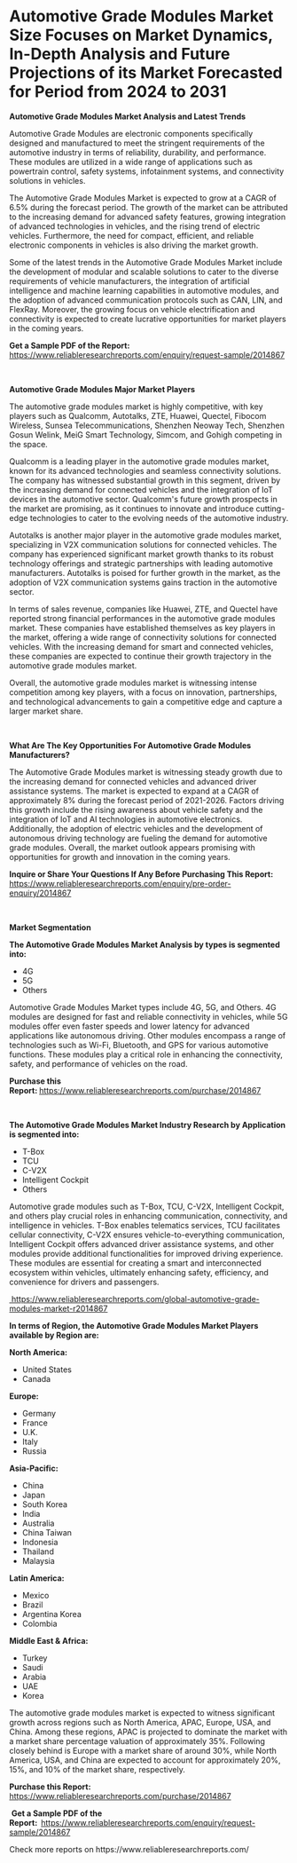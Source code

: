 <p><h1>Automotive Grade Modules Market Size Focuses on Market Dynamics, In-Depth Analysis and Future Projections of its Market Forecasted for Period from 2024 to 2031</h1></p><p><strong>Automotive Grade Modules Market Analysis and Latest Trends</strong></p>
<p><p>Automotive Grade Modules are electronic components specifically designed and manufactured to meet the stringent requirements of the automotive industry in terms of reliability, durability, and performance. These modules are utilized in a wide range of applications such as powertrain control, safety systems, infotainment systems, and connectivity solutions in vehicles.</p><p>The Automotive Grade Modules Market is expected to grow at a CAGR of 6.5% during the forecast period. The growth of the market can be attributed to the increasing demand for advanced safety features, growing integration of advanced technologies in vehicles, and the rising trend of electric vehicles. Furthermore, the need for compact, efficient, and reliable electronic components in vehicles is also driving the market growth.</p><p>Some of the latest trends in the Automotive Grade Modules Market include the development of modular and scalable solutions to cater to the diverse requirements of vehicle manufacturers, the integration of artificial intelligence and machine learning capabilities in automotive modules, and the adoption of advanced communication protocols such as CAN, LIN, and FlexRay. Moreover, the growing focus on vehicle electrification and connectivity is expected to create lucrative opportunities for market players in the coming years.</p></p>
<p><strong>Get a Sample PDF of the Report:&nbsp;</strong> <a href="https://www.reliableresearchreports.com/enquiry/request-sample/2014867">https://www.reliableresearchreports.com/enquiry/request-sample/2014867</a></p>
<p>&nbsp;</p>
<p><strong>Automotive Grade Modules Major Market Players</strong></p>
<p><p>The automotive grade modules market is highly competitive, with key players such as Qualcomm, Autotalks, ZTE, Huawei, Quectel, Fibocom Wireless, Sunsea Telecommunications, Shenzhen Neoway Tech, Shenzhen Gosun Welink, MeiG Smart Technology, Simcom, and Gohigh competing in the space. </p><p>Qualcomm is a leading player in the automotive grade modules market, known for its advanced technologies and seamless connectivity solutions. The company has witnessed substantial growth in this segment, driven by the increasing demand for connected vehicles and the integration of IoT devices in the automotive sector. Qualcomm's future growth prospects in the market are promising, as it continues to innovate and introduce cutting-edge technologies to cater to the evolving needs of the automotive industry.</p><p>Autotalks is another major player in the automotive grade modules market, specializing in V2X communication solutions for connected vehicles. The company has experienced significant market growth thanks to its robust technology offerings and strategic partnerships with leading automotive manufacturers. Autotalks is poised for further growth in the market, as the adoption of V2X communication systems gains traction in the automotive sector.</p><p>In terms of sales revenue, companies like Huawei, ZTE, and Quectel have reported strong financial performances in the automotive grade modules market. These companies have established themselves as key players in the market, offering a wide range of connectivity solutions for connected vehicles. With the increasing demand for smart and connected vehicles, these companies are expected to continue their growth trajectory in the automotive grade modules market.</p><p>Overall, the automotive grade modules market is witnessing intense competition among key players, with a focus on innovation, partnerships, and technological advancements to gain a competitive edge and capture a larger market share.</p></p>
<p>&nbsp;</p>
<p><strong>What Are The Key Opportunities For Automotive Grade Modules Manufacturers?</strong></p>
<p><p>The Automotive Grade Modules market is witnessing steady growth due to the increasing demand for connected vehicles and advanced driver assistance systems. The market is expected to expand at a CAGR of approximately 8% during the forecast period of 2021-2026. Factors driving this growth include the rising awareness about vehicle safety and the integration of IoT and AI technologies in automotive electronics. Additionally, the adoption of electric vehicles and the development of autonomous driving technology are fueling the demand for automotive grade modules. Overall, the market outlook appears promising with opportunities for growth and innovation in the coming years.</p></p>
<p><strong>Inquire or Share Your Questions If Any Before Purchasing This Report:</strong> <a href="https://www.reliableresearchreports.com/enquiry/pre-order-enquiry/2014867">https://www.reliableresearchreports.com/enquiry/pre-order-enquiry/2014867</a></p>
<p>&nbsp;</p>
<p><strong>Market Segmentation</strong></p>
<p><strong>The Automotive Grade Modules Market Analysis by types is segmented into:</strong></p>
<p><ul><li>4G</li><li>5G</li><li>Others</li></ul></p>
<p><p>Automotive Grade Modules Market types include 4G, 5G, and Others. 4G modules are designed for fast and reliable connectivity in vehicles, while 5G modules offer even faster speeds and lower latency for advanced applications like autonomous driving. Other modules encompass a range of technologies such as Wi-Fi, Bluetooth, and GPS for various automotive functions. These modules play a critical role in enhancing the connectivity, safety, and performance of vehicles on the road.</p></p>
<p><strong>Purchase this Report:&nbsp;</strong><a href="https://www.reliableresearchreports.com/purchase/2014867">https://www.reliableresearchreports.com/purchase/2014867</a></p>
<p>&nbsp;</p>
<p><strong>The Automotive Grade Modules Market Industry Research by Application is segmented into:</strong></p>
<p><ul><li>T-Box</li><li>TCU</li><li>C-V2X</li><li>Intelligent Cockpit</li><li>Others</li></ul></p>
<p><p>Automotive grade modules such as T-Box, TCU, C-V2X, Intelligent Cockpit, and others play crucial roles in enhancing communication, connectivity, and intelligence in vehicles. T-Box enables telematics services, TCU facilitates cellular connectivity, C-V2X ensures vehicle-to-everything communication, Intelligent Cockpit offers advanced driver assistance systems, and other modules provide additional functionalities for improved driving experience. These modules are essential for creating a smart and interconnected ecosystem within vehicles, ultimately enhancing safety, efficiency, and convenience for drivers and passengers.</p></p>
<p><a href="https://www.reliableresearchreports.com/global-automotive-grade-modules-market-r2014867">&nbsp;https://www.reliableresearchreports.com/global-automotive-grade-modules-market-r2014867</a></p>
<p><strong>In terms of Region, the Automotive Grade Modules Market Players available by Region are:</strong></p>
<p>
    <p> <strong> North America: </strong>
        <ul>
            <li>United States</li>
            <li>Canada</li>
        </ul>
        </p> 
    <p> <strong> Europe: </strong>
        <ul>
            <li>Germany</li>
            <li>France</li>
            <li>U.K.</li>
            <li>Italy</li>
            <li>Russia</li>
        </ul>
        </p> 
    <p> <strong> Asia-Pacific: </strong>
        <ul>
            <li>China</li>
            <li>Japan</li>
            <li>South Korea</li>
            <li>India</li>
            <li>Australia</li>
            <li>China Taiwan</li>
            <li>Indonesia</li>
            <li>Thailand</li>
            <li>Malaysia</li>
        </ul>
        </p> 
    <p> <strong> Latin America: </strong>
        <ul>
            <li>Mexico</li>
            <li>Brazil</li>
            <li>Argentina Korea</li>
            <li>Colombia</li>
        </ul>
        </p> 
    <p> <strong> Middle East & Africa: </strong>
        <ul>
            <li>Turkey</li>
            <li>Saudi</li>
            <li>Arabia</li>
            <li>UAE</li>
            <li>Korea</li>
        </ul>
    </p>
    </p>
<p><p>The automotive grade modules market is expected to witness significant growth across regions such as North America, APAC, Europe, USA, and China. Among these regions, APAC is projected to dominate the market with a market share percentage valuation of approximately 35%. Following closely behind is Europe with a market share of around 30%, while North America, USA, and China are expected to account for approximately 20%, 15%, and 10% of the market share, respectively.</p></p>
<p><strong>Purchase this Report: </strong><a href="https://www.reliableresearchreports.com/purchase/2014867">https://www.reliableresearchreports.com/purchase/2014867</a></p>
<p>&nbsp;<strong>Get a Sample PDF of the Report:&nbsp;&nbsp;</strong><a href="https://www.reliableresearchreports.com/enquiry/request-sample/2014867">https://www.reliableresearchreports.com/enquiry/request-sample/2014867</a></p>
<p><strong></strong></p>
<p>Check more reports on https://www.reliableresearchreports.com/</p>